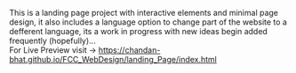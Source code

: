 This is a landing page project with interactive elements and minimal page design, it also includes a language option to change part of the website to a defferent language, its a work in progress with new ideas begin added frequently (hopefully)...  
For Live Preview visit -> https://chandan-bhat.github.io/FCC_WebDesign/landing_Page/index.html
